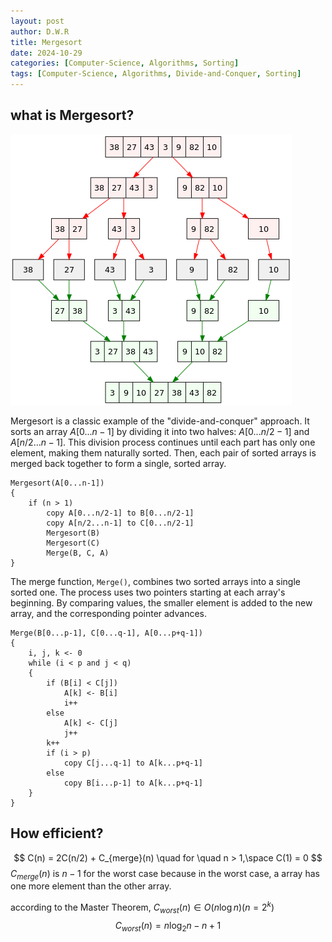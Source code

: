 ```yaml
---
layout: post
author: D.W.R
title: Mergesort
date: 2024-10-29
categories: [Computer-Science, Algorithms, Sorting]
tags: [Computer-Science, Algorithms, Divide-and-Conquer, Sorting]
---
```


## what is Mergesort?

![mergesort(Source: Wikipedia)](../pictures/mergesort.png)

Mergesort is a classic example of the "divide-and-conquer" approach. It sorts an array  $A[0...n-1]$ by dividing it into two halves: $A[0...n/2-1]$ and $A[n/2...n-1]$. This division process continues until each part has only one element, making them naturally sorted. Then, each pair of sorted arrays is merged back together to form a single, sorted array.

```
Mergesort(A[0...n-1])
{
    if (n > 1)
        copy A[0...n/2-1] to B[0...n/2-1]
        copy A[n/2...n-1] to C[0...n/2-1]
        Mergesort(B)
        Mergesort(C)
        Merge(B, C, A)
}
```

The merge function, `Merge()`, combines two sorted arrays into a single sorted one. The process uses two pointers starting at each array's beginning. By comparing values, the smaller element is added to the new array, and the corresponding pointer advances.

```
Merge(B[0...p-1], C[0...q-1], A[0...p+q-1])
{
    i, j, k <- 0
    while (i < p and j < q)
    {
        if (B[i] < C[j])
            A[k] <- B[i]
            i++
        else
            A[k] <- C[j]
            j++
        k++
        if (i > p)
            copy C[j...q-1] to A[k...p+q-1]
        else
            copy B[i...p-1] to A[k...p+q-1]
    }
}
```

## How efficient?

$$
C(n) = 2C(n/2) + C_{merge}(n) \quad for \quad n > 1,\space C(1) = 0
$$
$C_{merge}(n)$ is $n-1$ for the worst case because in the worst case, a array has one more element than the other array.

according to the Master Theorem, $C_{worst}(n) \in O(n\log{n})(n = 2^{k})$
$$
C_{worst}(n) = n\log_{2}{n} - n + 1
$$
